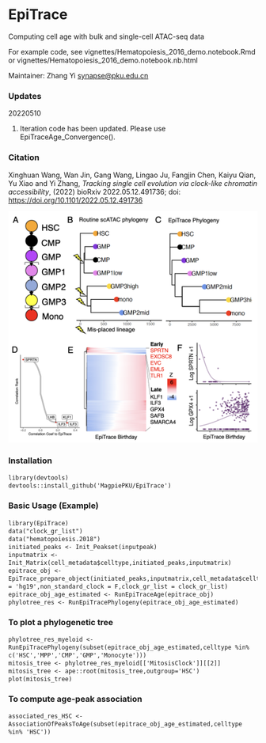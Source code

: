 # EpiTrace
 Computing cell age with bulk and single-cell ATAC-seq data   
 
 For example code, see vignettes/Hematopoiesis_2016_demo.notebook.Rmd or vignettes/Hematopoiesis_2016_demo.notebook.nb.html  

 Maintainer: Zhang Yi <synapse@pku.edu.cn>      
 
 


### Updates   
20220510   
1. Iteration code has been updated. Please use EpiTraceAge_Convergence().   


### Citation
Xinghuan Wang, Wan Jin, Gang Wang, Lingao Ju, Fangjin Chen, Kaiyu Qian, Yu Xiao and Yi Zhang, *Tracking single cell evolution via clock-like chromatin accessibility*, (2022) bioRxiv 2022.05.12.491736; doi: https://doi.org/10.1101/2022.05.12.491736          



![Screenshot](demo.png)
 
### Installation
```
library(devtools)   
devtools::install_github('MagpiePKU/EpiTrace')    
```

### Basic Usage (Example)  
```
library(EpiTrace)  
data("clock_gr_list")  
data("hematopoiesis.2018")   
initiated_peaks <- Init_Peakset(inputpeak)  
inputmatrix <- Init_Matrix(cell_metadata$celltype,initiated_peaks,inputmatrix)
epitrace_obj <- EpiTrace_prepare_object(initiated_peaks,inputmatrix,cell_metadata$celltype,ref_genome = 'hg19',non_standard_clock = F,clock_gr_list = clock_gr_list)  
epitrace_obj_age_estimated <- RunEpiTraceAge(epitrace_obj)  
phylotree_res <- RunEpiTracePhylogeny(epitrace_obj_age_estimated)  
```

### To plot a phylogenetic tree
```
phylotree_res_myeloid <- RunEpiTracePhylogeny(subset(epitrace_obj_age_estimated,celltype %in% c('HSC','MPP','CMP','GMP','Monocyte')))   
mitosis_tree <- phylotree_res_myeloid[['MitosisClock']][[2]]  
mitosis_tree <- ape::root(mitosis_tree,outgroup='HSC')  
plot(mitosis_tree)  
```

### To compute age-peak association  
```
associated_res_HSC <- AssociationOfPeaksToAge(subset(epitrace_obj_age_estimated,celltype %in% 'HSC'))   
```
 

 
 
 
